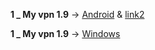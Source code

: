 
 **1 _ My vpn 1.9** → [Android](https://uplnk.com/f/134a0565/my_vpn_1.9.0.apk) & [link2](https://www.mediafire.com/file/tkjuj75v8gh8s5q/MY+VPN+1.9.0.apk/file)

 **1 _ My vpn 1.9** → [Windows](http://uplnk.com/f/f99ba404/my_vpn.windows.zip)
